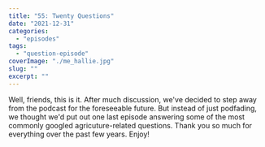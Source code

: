 ```yaml
---
title: "55: Twenty Questions"
date: "2021-12-31"
categories: 
  - "episodes"
tags: 
  - "question-episode"
coverImage: "./me_hallie.jpg"
slug: ""
excerpt: ""
---
```


Well, friends, this is it. After much discussion, we've decided to step away from the podcast for the foreseeable future. But instead of just podfading, we thought we'd put out one last episode answering some of the most commonly googled agricuture-related questions. Thank you so much for everything over the past few years. Enjoy!
